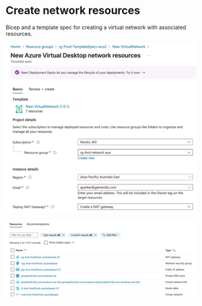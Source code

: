 # Create network resources

Bicep and a template spec for creating a virtual network with associated resources.

![](./templatespec.jpeg)

![](./network.jpeg)
